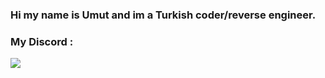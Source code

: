 ### Hi my name is Umut and im a Turkish coder/reverse engineer.
### My Discord : 
![](https://c0.wallpaperflare.com/preview/536/467/776/greece-kifisia-computer-reverse-engineering.jpg)
<!---
UmutRevaxsy/UmutRevaxsy is a ✨ special ✨ repository because its `README.md` (this file) appears on your GitHub profile.
You can click the Preview link to take a look at your changes.
--->
